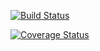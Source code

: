 [![Build Status](https://travis-ci.org/dsondak/cs207testing.svg?branch=master)](https://travis-ci.org/veviego/cs207testing.svg?branch=master)

[![Coverage Status](https://coveralls.io/repos/github/dsondak/cs207testing/badge.svg?branch=master)](https://coveralls.io/github/veviego/cs207testing?branch=master)

